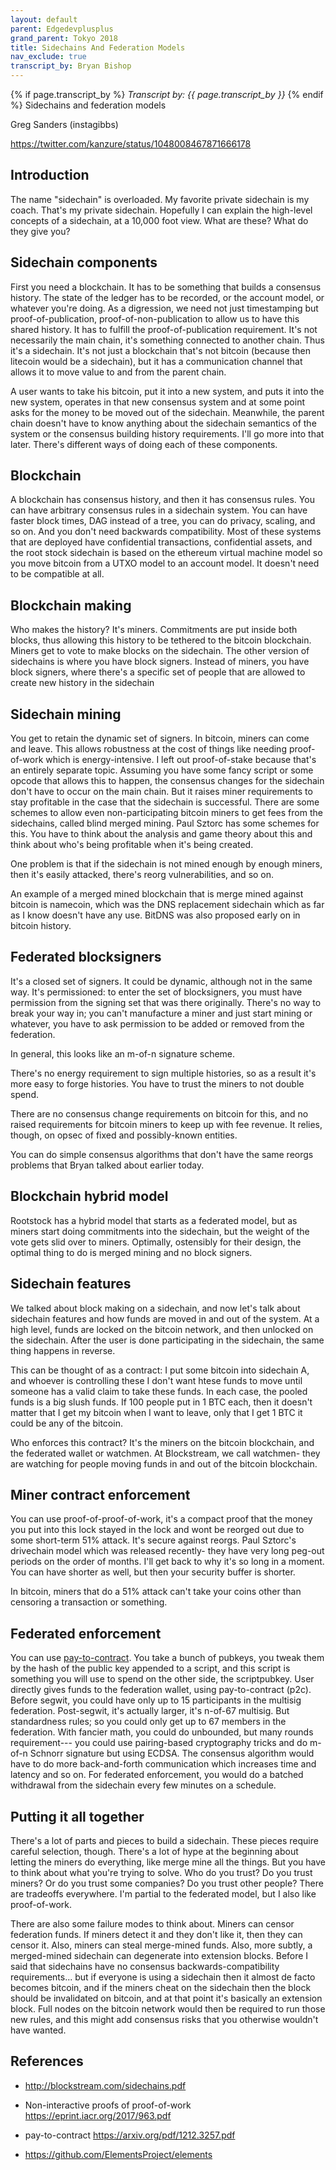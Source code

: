 ```yaml
---
layout: default
parent: Edgedevplusplus
grand_parent: Tokyo 2018
title: Sidechains And Federation Models
nav_exclude: true
transcript_by: Bryan Bishop
---
```


{% if page.transcript_by %} <i>Transcript by:
{{ page.transcript_by }}</i> {% endif %} Sidechains and federation
models

Greg Sanders (instagibbs)

<https://twitter.com/kanzure/status/1048008467871666178>

## Introduction

The name "sidechain" is overloaded. My favorite private sidechain is my
coach. That's my private sidechain. Hopefully I can explain the
high-level concepts of a sidechain, at a 10,000 foot view. What are
these? What do they give you?

## Sidechain components

First you need a blockchain. It has to be something that builds a
consensus history. The state of the ledger has to be recorded, or the
account model, or whatever you're doing. As a digression, we need not
just timestamping but proof-of-publication, proof-of-non-publication to
allow us to have this shared history. It has to fulfill the
proof-of-publication requirement. It's not necessarily the main chain,
it's something connected to another chain. Thus it's a sidechain. It's
not just a blockchain that's not bitcoin (because then litecoin would be
a sidechain), but it has a communication channel that allows it to move
value to and from the parent chain.

A user wants to take his bitcoin, put it into a new system, and puts it
into the new system, operates in that new consensus system and at some
point asks for the money to be moved out of the sidechain. Meanwhile,
the parent chain doesn't have to know anything about the sidechain
semantics of the system or the consensus building history requirements.
I'll go more into that later. There's different ways of doing each of
these components.

## Blockchain

A blockchain has consensus history, and then it has consensus rules. You
can have arbitrary consensus rules in a sidechain system. You can have
faster block times, DAG instead of a tree, you can do privacy, scaling,
and so on. And you don't need backwards compatibility. Most of these
systems that are deployed have confidential transactions, confidential
assets, and the root stock sidechain is based on the ethereum virtual
machine model so you move bitcoin from a UTXO model to an account model.
It doesn't need to be compatible at all.

## Blockchain making

Who makes the history? It's miners. Commitments are put inside both
blocks, thus allowing this history to be tethered to the bitcoin
blockchain. Miners get to vote to make blocks on the sidechain. The
other version of sidechains is where you have block signers. Instead of
miners, you have block signers, where there's a specific set of people
that are allowed to create new history in the sidechain

## Sidechain mining

You get to retain the dynamic set of signers. In bitcoin, miners can
come and leave. This allows robustness at the cost of things like
needing proof-of-work which is energy-intensive. I left out
proof-of-stake because that's an entirely separate topic. Assuming you
have some fancy script or some opcode that allows this to happen, the
consensus changes for the sidechain don't have to occur on the main
chain. But it raises miner requirements to stay profitable in the case
that the sidechain is successful. There are some schemes to allow even
non-participating bitcoin miners to get fees from the sidechains, called
blind merged mining. Paul Sztorc has some schemes for this. You have to
think about the analysis and game theory about this and think about
who's being profitable when it's being created.

One problem is that if the sidechain is not mined enough by enough
miners, then it's easily attacked, there's reorg vulnerabilities, and so
on.

An example of a merged mined blockchain that is merge mined against
bitcoin is namecoin, which was the DNS replacement sidechain which as
far as I know doesn't have any use. BitDNS was also proposed early on in
bitcoin history.

## Federated blocksigners

It's a closed set of signers. It could be dynamic, although not in the
same way. It's permissioned: to enter the set of blocksigners, you must
have permission from the signing set that was there originally. There's
no way to break your way in; you can't manufacture a miner and just
start mining or whatever, you have to ask permission to be added or
removed from the federation.

In general, this looks like an m-of-n signature scheme.

There's no energy requirement to sign multiple histories, so as a result
it's more easy to forge histories. You have to trust the miners to not
double spend.

There are no consensus change requirements on bitcoin for this, and no
raised requirements for bitcoin miners to keep up with fee revenue. It
relies, though, on opsec of fixed and possibly-known entities.

You can do simple consensus algorithms that don't have the same reorgs
problems that Bryan talked about earlier today.

## Blockchain hybrid model

Rootstock has a hybrid model that starts as a federated model, but as
miners start doing commitments into the sidechain, but the weight of the
vote gets slid over to miners. Optimally, ostensibly for their design,
the optimal thing to do is merged mining and no block signers.

## Sidechain features

We talked about block making on a sidechain, and now let's talk about
sidechain features and how funds are moved in and out of the system. At
a high level, funds are locked on the bitcoin network, and then unlocked
on the sidechain. After the user is done participating in the sidechain,
the same thing happens in reverse.

This can be thought of as a contract: I put some bitcoin into sidechain
A, and whoever is controlling these I don't want htese funds to move
until someone has a valid claim to take these funds. In each case, the
pooled funds is a big slush funds. If 100 people put in 1 BTC each, then
it doesn't matter that I get my bitcoin when I want to leave, only that
I get 1 BTC it could be any of the bitcoin.

Who enforces this contract? It's the miners on the bitcoin blockchain,
and the federated wallet or watchmen. At Blockstream, we call watchmen-
they are watching for people moving funds in and out of the bitcoin
blockchain.

## Miner contract enforcement

You can use proof-of-proof-of-work, it's a compact proof that the money
you put into this lock stayed in the lock and wont be reorged out due to
some short-term 51% attack. It's secure against reorgs. Paul Sztorc's
drivechain model which was released recently- they have very long
peg-out periods on the order of months. I'll get back to why it's so
long in a moment. You can have shorter as well, but then your security
buffer is shorter.

In bitcoin, miners that do a 51% attack can't take your coins other than
censoring a transaction or something.

## Federated enforcement

You can use [pay-to-contract](https://arxiv.org/pdf/1212.3257.pdf). You
take a bunch of pubkeys, you tweak them by the hash of the public key
appended to a script, and this script is something you will use to spend
on the other side, the scriptpubkey. User directly gives funds to the
federation wallet, using pay-to-contract (p2c). Before segwit, you could
have only up to 15 participants in the multisig federation. Post-segwit,
it's actually larger, it's n-of-67 multisig. But standardness rules; so
you could only get up to 67 members in the federation. With fancier
math, you could do unbounded, but many rounds requirement--- you could
use pairing-based cryptography tricks and do m-of-n Schnorr signature
but using ECDSA. The consensus algorithm would have to do more
back-and-forth communication which increases time and latency and so on.
For federated enforcement, you would do a batched withdrawal from the
sidechain every few minutes on a schedule.

## Putting it all together

There's a lot of parts and pieces to build a sidechain. These pieces
require careful selection, though. There's a lot of hype at the
beginning about letting the miners do everything, like merge mine all
the things. But you have to think about what you're trying to solve. Who
do you trust? Do you trust miners? Or do you trust some companies? Do
you trust other people? There are tradeoffs everywhere. I'm partial to
the federated model, but I also like proof-of-work.

There are also some failure modes to think about. Miners can censor
federation funds. If miners detect it and they don't like it, then they
can censor it. Also, miners can steal merge-mined funds. Also, more
subtly, a merged-mined sidechain can degenerate into extension blocks.
Before I said that sidechains have no consensus backwards-compatibility
requirements... but if everyone is using a sidechain then it almost de
facto becomes bitcoin, and if the miners cheat on the sidechain then the
block should be invalidated on bitcoin, and at that point it's basically
an extension block. Full nodes on the bitcoin network would then be
required to run those new rules, and this might add consensus risks that
you otherwise wouldn't have wanted.

## References

- <http://blockstream.com/sidechains.pdf>

- Non-interactive proofs of proof-of-work
  <https://eprint.iacr.org/2017/963.pdf>

- pay-to-contract <https://arxiv.org/pdf/1212.3257.pdf>

- <https://github.com/ElementsProject/elements>
